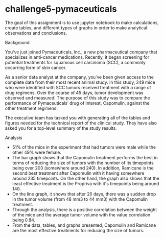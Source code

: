# challenge5-pymaceuticals

The goal of this assignment is to use jupyter notebook to make calculations, create tables, and different types of graphs in order to make analytical observations and conclusions. 

Background

You've just joined Pymaceuticals, Inc., a new pharmaceutical company that specializes in anti-cancer medications. Recently, it began screening for potential treatments for squamous cell carcinoma (SCC), a commonly occurring form of skin cancer.

As a senior data analyst at the company, you've been given access to the complete data from their most recent animal study. In this study, 249 mice who were identified with SCC tumors received treatment with a range of drug regimens. Over the course of 45 days, tumor development was observed and measured. The purpose of this study was to compare the performance of Pymaceuticals’ drug of interest, Capomulin, against the other treatment regimens.

The executive team has tasked you with generating all of the tables and figures needed for the technical report of the clinical study. They have also asked you for a top-level summary of the study results.

Analysis 
- 51% of the mice in the experiment that had tumors were male while the other 49% were female. 
- The bar graph shows that the Capomulin treatment performs the best in terms of reducing the size of tumors with the number of its timepoints being over 200 (somewhere around 240). In addition, Ramicane is the second best treatment after Capomulin with it having somewhere around 235 timepoints. On the other hand, the graph also shows that the least effective treatment is the Propriva with it's timepoints being around 140. 
- On the line graph, it shows that after 20 days, there was a sudden drop in the tumor volume (from 48 mm3 to 44 mm3) with the Capomulin treatment.
- Through the analysis, there is a positive correlation between the weight of the mice and the average tumor volume with the value correlation being 0.84. 
- From the data, tables, and graphs presented, Capomulin and Ramicane are the most effective treatments for reducing the size of tumors. 
